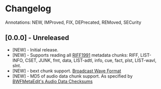 # Changelog

Annotations: NEW, IMProved, FIX, DEPrecated, REMoved, SECurity

## [0.0.0] - Unreleased

- [NEW] - Initial release. 
- [NEW] - Supports reading all [RIFF1991](https://wavref.til.cafe/spec/riff1991/) metadata chunks: RIFF, LIST-INFO, CSET, JUNK, fmt, data, LIST-adtl, info, cue, fact, plst, LIST-wavl, slnt. 
- [NEW] - bext chunk support. [Broadcast Wave Format](https://en.wikipedia.org/wiki/Broadcast_Wave_Format)
- [NEW] - MD5 of audio data chunk support. As specified by [BWFMetaEdit's Audio Data Checksums](https://mediaarea.net/BWFMetaEdit/md5)

